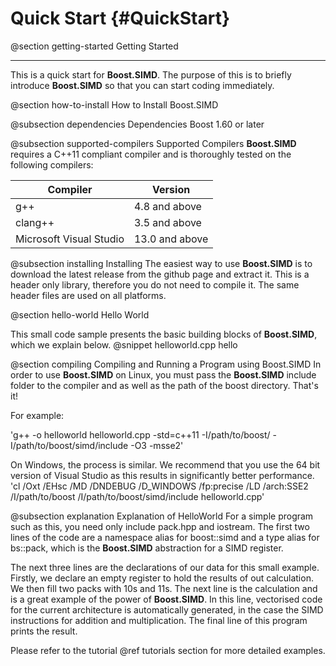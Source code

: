 Quick Start {#QuickStart}
=========

@section getting-started Getting Started

----------------------------------------------------------------------------------------------------

This is a quick start for **Boost.SIMD**. The purpose of this is to briefly introduce **Boost.SIMD** so that you can start coding immediately.

@section how-to-install How to Install Boost.SIMD

@subsection dependencies Dependencies
Boost 1.60 or later

@subsection supported-compilers Supported Compilers
**Boost.SIMD** requires a C++11 compliant compiler and is thoroughly tested on the following compilers:

Compiler                | Version
------------------------|-------------------
g++                     | 4.8 and above
clang++                 | 3.5 and above
Microsoft Visual Studio | 13.0 and above

@subsection installing Installing
The easiest way to use **Boost.SIMD** is to download the latest release from the github page and extract it. This is a header only library, therefore you do not need to compile it. The same header files are used on all platforms.

@section hello-world Hello World

This small code sample presents the basic building blocks of **Boost.SIMD**, which we explain below.
@snippet helloworld.cpp hello

@section compiling Compiling and Running a Program using Boost.SIMD
In order to use **Boost.SIMD** on Linux, you must pass the **Boost.SIMD** include folder to the compiler and as well as the path of the boost directory. That's it!

For example:

'g++ -o helloworld helloworld.cpp -std=c++11 -I/path/to/boost/ -I/path/to/boost/simd/include -O3 -msse2'

On Windows, the process is similar. We recommend that you use the 64 bit version of Visual Studio as this results in significantly better performance.
'cl /Oxt /EHsc /MD /DNDEBUG /D_WINDOWS /fp:precise /LD /arch:SSE2 /I/path/to/boost /I/path/to/boost/simd/include helloworld.cpp'

@subsection explanation Explanation of HelloWorld
For a simple program such as this, you need only include pack.hpp and iostream. The first two lines of the code are a namespace alias for boost::simd and a type alias for bs::pack, which is the **Boost.SIMD** abstraction for a SIMD register.

The next three lines are the declarations of our data for this small example. Firstly, we declare an empty register to hold the results of out calculation. We then fill two packs with 10s and 11s. The next line is the calculation and is a great example of the power of **Boost.SIMD**. In this line, vectorised code for the current architecture is automatically generated, in the case the SIMD instructions for addition and multiplication. The final line of this program prints the result.

Please refer to the tutorial @ref tutorials section for more detailed examples.

